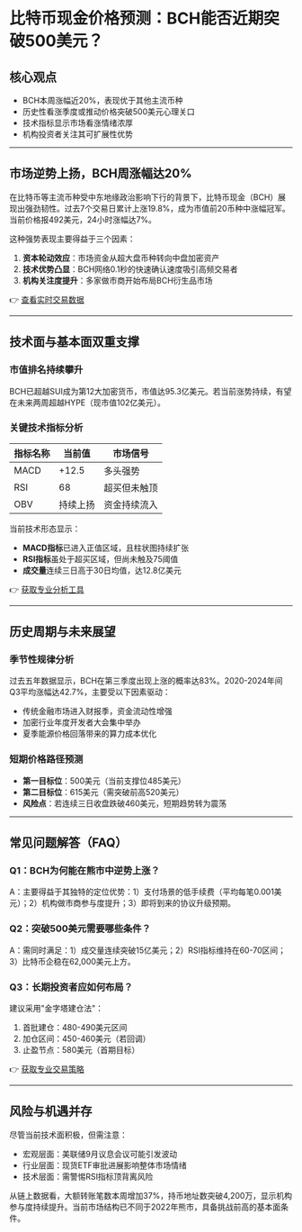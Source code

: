 # 比特币现金价格预测：BCH能否近期突破500美元？

## 核心观点

- BCH本周涨幅近20%，表现优于其他主流币种
- 历史性看涨季度或推动价格突破500美元心理关口
- 技术指标显示市场看涨情绪浓厚
- 机构投资者关注其可扩展性优势

---

## 市场逆势上扬，BCH周涨幅达20%

在比特币等主流币种受中东地缘政治影响下行的背景下，比特币现金（BCH）展现出强劲韧性。过去7个交易日累计上涨19.8%，成为市值前20币种中涨幅冠军。当前价格报492美元，24小时涨幅达7%。

这种强势表现主要得益于三个因素：
1. **资本轮动效应**：市场资金从超大盘币种转向中盘加密资产
2. **技术优势凸显**：BCH网络0.1秒的快速确认速度吸引高频交易者
3. **机构关注度提升**：多家做市商开始布局BCH衍生品市场

👉 [查看实时交易数据](https://bit.ly/okx_welcome)

---

## 技术面与基本面双重支撑

### 市值排名持续攀升
BCH已超越SUI成为第12大加密货币，市值达95.3亿美元。若当前涨势持续，有望在未来两周超越HYPE（现市值102亿美元）。

### 关键技术指标分析

| 指标名称 | 当前值 | 市场信号 |
|---------|-------|---------|
| MACD    | +12.5 | 多头强势 |
| RSI     | 68    | 超买但未触顶 |
| OBV     | 持续上扬 | 资金持续流入 |

当前技术形态显示：
- **MACD指标**已进入正值区域，且柱状图持续扩张
- **RSI指标**虽处于超买区域，但尚未触及75阈值
- **成交量**连续三日高于30日均值，达12.8亿美元

👉 [获取专业分析工具](https://bit.ly/okx_welcome)

---

## 历史周期与未来展望

### 季节性规律分析
过去五年数据显示，BCH在第三季度出现上涨的概率达83%。2020-2024年间Q3平均涨幅达42.7%，主要受以下因素驱动：
- 传统金融市场进入财报季，资金流动性增强
- 加密行业年度开发者大会集中举办
- 夏季能源价格回落带来的算力成本优化

### 短期价格路径预测
- **第一目标位**：500美元（当前支撑位485美元）
- **第二目标位**：615美元（需突破前高520美元）
- **风险点**：若连续三日收盘跌破460美元，短期趋势转为震荡

---

## 常见问题解答（FAQ）

### Q1：BCH为何能在熊市中逆势上涨？
A：主要得益于其独特的定位优势：1）支付场景的低手续费（平均每笔0.001美元）；2）机构做市商参与度提升；3）即将到来的协议升级预期。

### Q2：突破500美元需要哪些条件？
A：需同时满足：1）成交量连续突破15亿美元；2）RSI指标维持在60-70区间；3）比特币企稳在62,000美元上方。

### Q3：长期投资者应如何布局？
建议采用"金字塔建仓法"：
1. 首批建仓：480-490美元区间
2. 加仓区间：450-460美元（若回调）
3. 止盈节点：580美元（首期目标）

👉 [获取专业交易策略](https://bit.ly/okx_welcome)

---

## 风险与机遇并存

尽管当前技术面积极，但需注意：
- 宏观层面：美联储9月议息会议可能引发波动
- 行业层面：现货ETF审批进展影响整体市场情绪
- 技术层面：需警惕RSI指标顶背离风险

从链上数据看，大额转账笔数本周增加37%，持币地址数突破4,200万，显示机构参与度持续提升。当前市场结构已不同于2022年熊市，具备挑战前高的基本面条件。